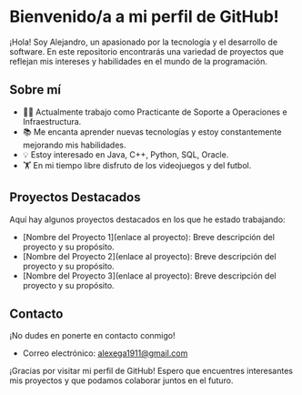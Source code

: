 # Bienvenido/a a mi perfil de GitHub!

¡Hola! Soy Alejandro, un apasionado por la tecnología y el desarrollo de software. En este repositorio encontrarás una variedad de proyectos que reflejan mis intereses y habilidades en el mundo de la programación.

## Sobre mí

- 🧑‍💻 Actualmente trabajo como Practicante de Soporte a Operaciones e Infraestructura.
- 📚 Me encanta aprender nuevas tecnologías y estoy constantemente mejorando mis habilidades.
- 💡 Estoy interesado en Java, C++, Python, SQL, Oracle.
- 🏋️ En mi tiempo libre disfruto de los videojuegos y del futbol.

## Proyectos Destacados

Aquí hay algunos proyectos destacados en los que he estado trabajando:

- [Nombre del Proyecto 1](enlace al proyecto): Breve descripción del proyecto y su propósito.
- [Nombre del Proyecto 2](enlace al proyecto): Breve descripción del proyecto y su propósito.
- [Nombre del Proyecto 3](enlace al proyecto): Breve descripción del proyecto y su propósito.

## Contacto

¡No dudes en ponerte en contacto conmigo!

- Correo electrónico: alexega1911@gmail.com

¡Gracias por visitar mi perfil de GitHub! Espero que encuentres interesantes mis proyectos y que podamos colaborar juntos en el futuro.
